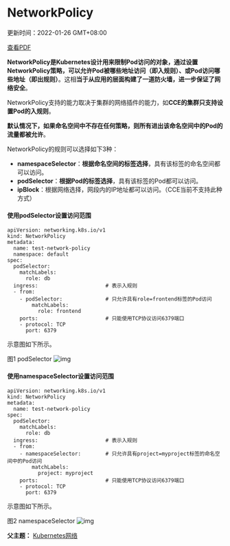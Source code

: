 # NetworkPolicy

更新时间：2022-01-26 GMT+08:00

[查看PDF](https://support.huaweicloud.com/basics-cce/cce-basics_HEC-CN.pdf)

**NetworkPolicy是Kubernetes设计用来限制Pod访问的对象，通过设置NetworkPolicy策略，可以允许Pod被哪些地址访问（即入规则）、或Pod访问哪些地址（即出规则）**。这相**当于从应用的层面构建了一道防火墙，进一步保证了网络安全**。

NetworkPolicy支持的能力取决于集群的网络插件的能力，如**CCE的集群只支持设置Pod的入规则**。

**默认情况下，如果命名空间中不存在任何策略，则所有进出该命名空间中的Pod的流量都被允许**。

NetworkPolicy的规则可以选择如下3种：

- **namespaceSelector**：**根据命名空间的标签选择**，具有该标签的命名空间都可以访问。
- **podSelector**：**根据Pod的标签选择**，具有该标签的Pod都可以访问。
- **ipBlock**：根据网络选择，网段内的IP地址都可以访问。（CCE当前不支持此种方式）

#### 使用podSelector设置访问范围

```
apiVersion: networking.k8s.io/v1
kind: NetworkPolicy
metadata:
  name: test-network-policy
  namespace: default
spec:
  podSelector:
    matchLabels:
      role: db
  ingress:                      # 表示入规则
  - from:
    - podSelector:              # 只允许具有role=frontend标签的Pod访问
        matchLabels:
          role: frontend
    ports:                      # 只能使用TCP协议访问6379端口
    - protocol: TCP
      port: 6379
```



示意图如下所示。

图1 podSelector
![img](https://support.huaweicloud.com/basics-cce/zh-cn_image_0259557735.png)

#### 使用namespaceSelector设置访问范围

```
apiVersion: networking.k8s.io/v1
kind: NetworkPolicy
metadata:
  name: test-network-policy
spec:
  podSelector:
    matchLabels:
      role: db
  ingress:                      # 表示入规则
  - from:
    - namespaceSelector:        # 只允许具有project=myproject标签的命名空间中的Pod访问
        matchLabels:
          project: myproject
    ports:                      # 只能使用TCP协议访问6379端口
    - protocol: TCP
      port: 6379
```

示意图如下所示。

图2 namespaceSelector
![img](https://support.huaweicloud.com/basics-cce/zh-cn_image_0259558489.png)

**父主题：** [Kubernetes网络](https://support.huaweicloud.com/basics-cce/kubernetes_0022.html)
